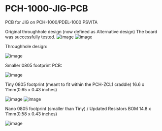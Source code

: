 # PCH-1000-JIG-PCB
PCB for JIG on PCH-1000/PDEL-1000 PSVITA

Original throughhole design (now defined as Alternative design)
The board was successfully tested.
![image](https://user-images.githubusercontent.com/203427/227500791-3c5b47f9-d491-48f5-9ebc-42fe5a4dbd85.png)
![image](https://user-images.githubusercontent.com/203427/227500906-a0003081-95c0-42fd-bc33-4cddedeb600d.png)


Throughhole design: 

![image](https://user-images.githubusercontent.com/203427/227498831-ceb81897-a547-4ceb-9d31-55ff941b60cf.png)


Smaller 0805 footprint PCB: 

![image](https://user-images.githubusercontent.com/203427/225348474-67f1b619-1317-4e49-8dcd-ff30cb4a7db6.png)


Tiny 0805 footprint (meant to fit within the PCH-ZCL1 craddle)
16.6 x 11mm(0.65 x 0.43 inches)

![image](https://user-images.githubusercontent.com/203427/225658495-ec06bd6f-8084-4344-b684-ed58eb531545.png)
![image](https://user-images.githubusercontent.com/203427/225658419-1a270cdc-9460-42ed-94f4-285438aee1ef.png)

Nano 0805 footprint (smaller than Tiny) / Updated Resistors BOM
14.8 x 11mm(0.58 x 0.43 inches)

![image](https://user-images.githubusercontent.com/203427/227506877-3af192a1-2e8c-4319-9034-aa9a998d90dc.png)

